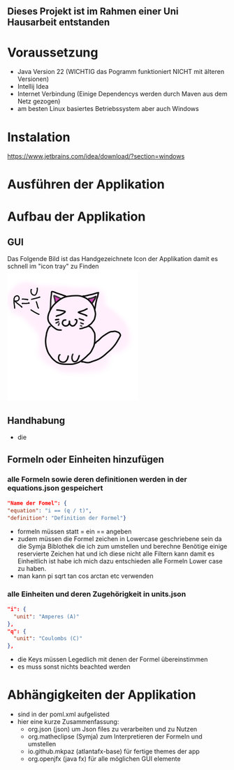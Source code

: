 ## Dieses Projekt ist im Rahmen einer Uni Hausarbeit entstanden
# Voraussetzung
- Java Version 22 (WICHTIG das Pogramm funktioniert NICHT mit älteren Versionen)
- Intellij Idea 
- Internet Verbindung (Einige Dependencys werden durch Maven aus dem Netz gezogen)
- am besten Linux basiertes Betriebssystem aber auch Windows
# Instalation
https://www.jetbrains.com/idea/download/?section=windows
# Ausführen der Applikation

# Aufbau der Applikation
## GUI
Das Folgende Bild ist das Handgezeichnete Icon der Applikation damit es schnell im "icon tray" zu Finden
![cat.png](src%2Fmain%2Fresources%2Fcom%2Fexample%2Felektrocalc%2Fcat.png)

## Handhabung
- die 
## Formeln oder Einheiten hinzufügen
### alle Formeln sowie deren definitionen werden in der equations.json gespeichert
  ```json
  "Name der Fomel": {
  "equation": "i == (q / t)",
  "definition": "Definition der Formel"}
  ```
- formeln müssen statt = ein == angeben
- zudem müssen die Formel zeichen in Lowercase geschriebene sein da die Symja Biblothek die ich zum umstellen und berechne Benötige einige reservierte Zeichen hat und ich diese nicht alle Filtern kann damit es Einheitlich ist habe ich mich dazu entschieden alle Formeln Lower case zu haben.
- man kann pi sqrt tan cos arctan etc verwenden
### alle Einheiten und deren Zugehörigkeit in units.json
  ```json
  "i": {
    "unit": "Amperes (A)"
  },
  "q": {
    "unit": "Coulombs (C)"
  },
  ```
 - die Keys müssen Legedlich mit denen der Formel übereinstimmen  
- es muss sonst nichts beachted werden
# Abhängigkeiten der Applikation
- sind in der poml.xml aufgelisted 
- hier eine kurze Zusammenfassung:
  - org.json (json) um Json files zu verarbeiten und zu Nutzen
  - org.matheclipse (Symja) zum Interpretieren der Formeln und umstellen
  - io.github.mkpaz (atlantafx-base) für fertige themes der app
  - org.openjfx (java fx) für alle möglichen GUI elemente 